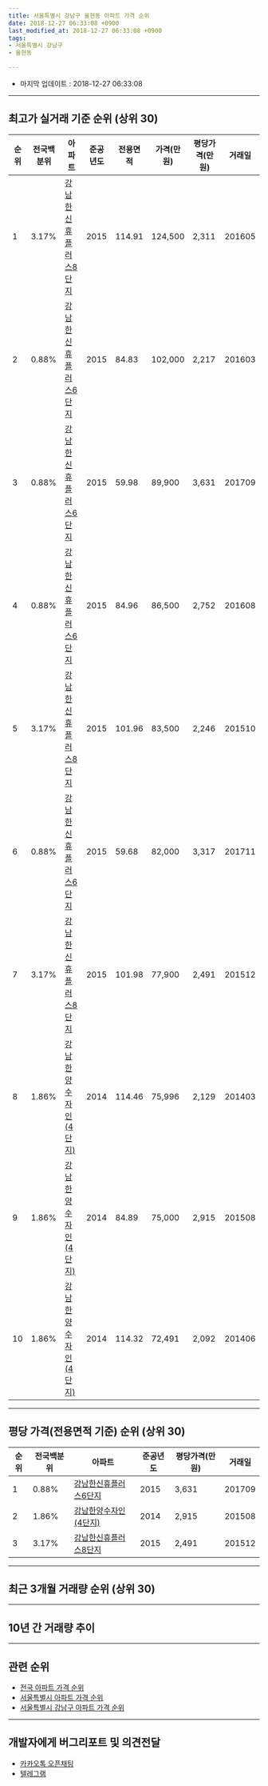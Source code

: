 ```yaml
---
title: 서울특별시 강남구 율현동 아파트 가격 순위
date: 2018-12-27 06:33:08 +0900
last_modified_at: 2018-12-27 06:33:08 +0900
tags:
- 서울특별시 강남구
- 율현동

---
```


* 마지막 업데이트 : 2018-12-27 06:33:08

---

## 최고가 실거래 기준 순위 (상위 30)


|순위|전국백분위|아파트|준공년도|전용면적|가격(만원)|평당가격(만원)|거래일|
|---|---|---|---|---|---|---|---|
|1|3.17%|[강남한신휴플러스8단지](https://search.naver.com/search.naver?query=%EC%84%9C%EC%9A%B8%ED%8A%B9%EB%B3%84%EC%8B%9C+%EA%B0%95%EB%82%A8%EA%B5%AC+%EC%9C%A8%ED%98%84%EB%8F%99+%EA%B0%95%EB%82%A8%ED%95%9C%EC%8B%A0%ED%9C%B4%ED%94%8C%EB%9F%AC%EC%8A%A48%EB%8B%A8%EC%A7%80)|2015|114.91|124,500|2,311|201605|
|2|0.88%|[강남한신휴플러스6단지](https://search.naver.com/search.naver?query=%EC%84%9C%EC%9A%B8%ED%8A%B9%EB%B3%84%EC%8B%9C+%EA%B0%95%EB%82%A8%EA%B5%AC+%EC%9C%A8%ED%98%84%EB%8F%99+%EA%B0%95%EB%82%A8%ED%95%9C%EC%8B%A0%ED%9C%B4%ED%94%8C%EB%9F%AC%EC%8A%A46%EB%8B%A8%EC%A7%80)|2015|84.83|102,000|2,217|201603|
|3|0.88%|[강남한신휴플러스6단지](https://search.naver.com/search.naver?query=%EC%84%9C%EC%9A%B8%ED%8A%B9%EB%B3%84%EC%8B%9C+%EA%B0%95%EB%82%A8%EA%B5%AC+%EC%9C%A8%ED%98%84%EB%8F%99+%EA%B0%95%EB%82%A8%ED%95%9C%EC%8B%A0%ED%9C%B4%ED%94%8C%EB%9F%AC%EC%8A%A46%EB%8B%A8%EC%A7%80)|2015|59.98|89,900|3,631|201709|
|4|0.88%|[강남한신휴플러스6단지](https://search.naver.com/search.naver?query=%EC%84%9C%EC%9A%B8%ED%8A%B9%EB%B3%84%EC%8B%9C+%EA%B0%95%EB%82%A8%EA%B5%AC+%EC%9C%A8%ED%98%84%EB%8F%99+%EA%B0%95%EB%82%A8%ED%95%9C%EC%8B%A0%ED%9C%B4%ED%94%8C%EB%9F%AC%EC%8A%A46%EB%8B%A8%EC%A7%80)|2015|84.96|86,500|2,752|201608|
|5|3.17%|[강남한신휴플러스8단지](https://search.naver.com/search.naver?query=%EC%84%9C%EC%9A%B8%ED%8A%B9%EB%B3%84%EC%8B%9C+%EA%B0%95%EB%82%A8%EA%B5%AC+%EC%9C%A8%ED%98%84%EB%8F%99+%EA%B0%95%EB%82%A8%ED%95%9C%EC%8B%A0%ED%9C%B4%ED%94%8C%EB%9F%AC%EC%8A%A48%EB%8B%A8%EC%A7%80)|2015|101.96|83,500|2,246|201510|
|6|0.88%|[강남한신휴플러스6단지](https://search.naver.com/search.naver?query=%EC%84%9C%EC%9A%B8%ED%8A%B9%EB%B3%84%EC%8B%9C+%EA%B0%95%EB%82%A8%EA%B5%AC+%EC%9C%A8%ED%98%84%EB%8F%99+%EA%B0%95%EB%82%A8%ED%95%9C%EC%8B%A0%ED%9C%B4%ED%94%8C%EB%9F%AC%EC%8A%A46%EB%8B%A8%EC%A7%80)|2015|59.68|82,000|3,317|201711|
|7|3.17%|[강남한신휴플러스8단지](https://search.naver.com/search.naver?query=%EC%84%9C%EC%9A%B8%ED%8A%B9%EB%B3%84%EC%8B%9C+%EA%B0%95%EB%82%A8%EA%B5%AC+%EC%9C%A8%ED%98%84%EB%8F%99+%EA%B0%95%EB%82%A8%ED%95%9C%EC%8B%A0%ED%9C%B4%ED%94%8C%EB%9F%AC%EC%8A%A48%EB%8B%A8%EC%A7%80)|2015|101.98|77,900|2,491|201512|
|8|1.86%|[강남한양수자인(4단지)](https://search.naver.com/search.naver?query=%EC%84%9C%EC%9A%B8%ED%8A%B9%EB%B3%84%EC%8B%9C+%EA%B0%95%EB%82%A8%EA%B5%AC+%EC%9C%A8%ED%98%84%EB%8F%99+%EA%B0%95%EB%82%A8%ED%95%9C%EC%96%91%EC%88%98%EC%9E%90%EC%9D%B8%284%EB%8B%A8%EC%A7%80%29)|2014|114.46|75,996|2,129|201403|
|9|1.86%|[강남한양수자인(4단지)](https://search.naver.com/search.naver?query=%EC%84%9C%EC%9A%B8%ED%8A%B9%EB%B3%84%EC%8B%9C+%EA%B0%95%EB%82%A8%EA%B5%AC+%EC%9C%A8%ED%98%84%EB%8F%99+%EA%B0%95%EB%82%A8%ED%95%9C%EC%96%91%EC%88%98%EC%9E%90%EC%9D%B8%284%EB%8B%A8%EC%A7%80%29)|2014|84.89|75,000|2,915|201508|
|10|1.86%|[강남한양수자인(4단지)](https://search.naver.com/search.naver?query=%EC%84%9C%EC%9A%B8%ED%8A%B9%EB%B3%84%EC%8B%9C+%EA%B0%95%EB%82%A8%EA%B5%AC+%EC%9C%A8%ED%98%84%EB%8F%99+%EA%B0%95%EB%82%A8%ED%95%9C%EC%96%91%EC%88%98%EC%9E%90%EC%9D%B8%284%EB%8B%A8%EC%A7%80%29)|2014|114.32|72,491|2,092|201406|


---

## 평당 가격(전용면적 기준) 순위 (상위 30)


|순위|전국백분위|아파트|준공년도|평당가격(만원)|거래일|
|---|---|---|---|---|---|
|1|0.88%|[강남한신휴플러스6단지](https://search.naver.com/search.naver?query=%EC%84%9C%EC%9A%B8%ED%8A%B9%EB%B3%84%EC%8B%9C+%EA%B0%95%EB%82%A8%EA%B5%AC+%EC%9C%A8%ED%98%84%EB%8F%99+%EA%B0%95%EB%82%A8%ED%95%9C%EC%8B%A0%ED%9C%B4%ED%94%8C%EB%9F%AC%EC%8A%A46%EB%8B%A8%EC%A7%80)|2015|3,631|201709|
|2|1.86%|[강남한양수자인(4단지)](https://search.naver.com/search.naver?query=%EC%84%9C%EC%9A%B8%ED%8A%B9%EB%B3%84%EC%8B%9C+%EA%B0%95%EB%82%A8%EA%B5%AC+%EC%9C%A8%ED%98%84%EB%8F%99+%EA%B0%95%EB%82%A8%ED%95%9C%EC%96%91%EC%88%98%EC%9E%90%EC%9D%B8%284%EB%8B%A8%EC%A7%80%29)|2014|2,915|201508|
|3|3.17%|[강남한신휴플러스8단지](https://search.naver.com/search.naver?query=%EC%84%9C%EC%9A%B8%ED%8A%B9%EB%B3%84%EC%8B%9C+%EA%B0%95%EB%82%A8%EA%B5%AC+%EC%9C%A8%ED%98%84%EB%8F%99+%EA%B0%95%EB%82%A8%ED%95%9C%EC%8B%A0%ED%9C%B4%ED%94%8C%EB%9F%AC%EC%8A%A48%EB%8B%A8%EC%A7%80)|2015|2,491|201512|


---

## 최근 3개월 거래량 순위 (상위 30)


<div style="width:100%;">
    <canvas id="deal_count_ranking" height="250"></canvas>
</div>


<script>
new Chart(document.getElementById("deal_count_ranking"), {
    type: 'horizontalBar',
    data: {
        labels: ['강남한신휴플러스6단지', '강남한신휴플러스8단지'],
        datasets: [{
            label: '실거래 수',
            data: [2, 1],
            borderColor: "rgba(255, 0, 128, 1)",
            backgroundColor: "rgba(255, 0, 128, 0.5)",
            fill: false,
        }]
    },
    options: {
        responsive: true,
        title: {
            display: true,
            text: '최근 3개월 거래량 순위'
        },
        tooltips: {
            mode: 'index',
            intersect: false,
            callbacks: {
                title: function(tooltipItems, data) {
                    return "실거래 수:";
                },
                label: function(tooltipItem, data) {
                    return data.labels[tooltipItem.index] + ": " + tooltipItem.xLabel;
                }
            }
        },
        hover: {
            mode: 'nearest',
            intersect: true
        },
        scales: {
            xAxes: [{
                display: true,
                scaleLabel: {
                    display: true,
                    labelString: '실거래 수'
                },
                ticks: {
                    suggestedMin: 0,
                }
            }],
            yAxes: [{
                display: true,
                ticks: {
                    autoSkip: false,
                    callback: function(value, index, values) {
                        if (value.length > 15)
                            return value.substr(0, 13) + "...";
                        else
                            return value;
                    }
                },
                scaleLabel: {
                    display: false,
                }
            }]
        }
    }
});

</script>


---

## 10년 간 거래량 추이


<div style="width:100%;">
    <canvas id="deal_progress" height="250"></canvas>
</div>

<script>
new Chart(document.getElementById("deal_progress"), {
    type: 'line',
    data: {
        labels: ['200812','200901','200902','200903','200904','200905','200906','200907','200908','200909','200910','200911','200912','201001','201002','201003','201004','201005','201006','201007','201008','201009','201010','201011','201012','201101','201102','201103','201104','201105','201106','201107','201108','201109','201110','201111','201112','201201','201202','201203','201204','201205','201206','201207','201208','201209','201210','201211','201212','201301','201302','201303','201304','201305','201306','201307','201308','201309','201310','201311','201312','201401','201402','201403','201404','201405','201406','201407','201408','201409','201410','201411','201412','201501','201502','201503','201504','201505','201506','201507','201508','201509','201510','201511','201512','201601','201602','201603','201604','201605','201606','201607','201608','201609','201610','201611','201612','201701','201702','201703','201704','201705','201706','201707','201708','201709','201710','201711','201712','201801','201802','201803','201804','201805','201806','201807','201808','201809','201810','201811','201812'],
        datasets: [{
            label: '실거래 수',
            pointRadius: 1,
            data: [0, 0, 0, 0, 0, 0, 0, 0, 0, 0, 0, 0, 0, 0, 0, 0, 0, 0, 0, 0, 0, 0, 0, 0, 0, 0, 0, 0, 0, 0, 0, 0, 0, 0, 0, 0, 0, 0, 0, 0, 0, 0, 0, 0, 0, 0, 0, 0, 0, 0, 0, 0, 0, 0, 0, 0, 0, 0, 0, 0, 0, 0, 0, 2, 0, 0, 1, 0, 0, 0, 0, 0, 0, 0, 0, 0, 0, 0, 0, 0, 1, 0, 1, 1, 2, 3, 4, 1, 0, 1, 0, 0, 3, 2, 0, 0, 0, 0, 0, 0, 0, 0, 1, 2, 0, 4, 2, 6, 7, 13, 4, 5, 4, 0, 1, 2, 4, 0, 3, 0, 0],
            borderColor: "rgba(255, 201, 14, 1)",
            backgroundColor: "rgba(255, 201, 14, 0.5)",
            fill: true,
        }]
    },
    options: {
        responsive: true,
        title: {
            display: true,
            text: '10년간 거래량 추이'
        },
        tooltips: {
            mode: 'index',
            intersect: false,
        },
        hover: {
            mode: 'nearest',
            intersect: true
        },
        scales: {
            xAxes: [{
                display: true,
                scaleLabel: {
                    display: true,
                    labelString: '년/월'
                }
            }],
            yAxes: [{
                display: true,
                ticks: {
                    suggestedMin: 0,
                },
                scaleLabel: {
                    display: true,
                    labelString: '실거래 수'
                }
            }]
        }
    }
});

</script>


---

## 관련 순위

- [전국 아파트 가격 순위](https://inasie.github.io/apt-ranking/전국)
- [서울특별시 아파트 가격 순위](https://inasie.github.io/apt-ranking/서울특별시)
- [서울특별시 강남구 아파트 가격 순위](https://inasie.github.io/apt-ranking/서울특별시-강남구)


---

## 개발자에게 버그리포트 및 의견전달

- [카카오톡 오픈채팅](https://open.kakao.com/o/gLJUAP4)
- [텔레그램](https://t.me/inasie)

